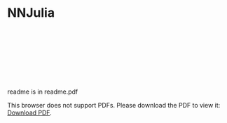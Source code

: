 # NNJulia
readme is in readme.pdf
<object data="https://github.com/vukadinovic936/NNJulia/blob/master/ReadMe.pdf" type="application/pdf" width="700px" height="700px">
    <embed src="https://github.com/vukadinovic936/NNJulia/blob/master/ReadMe.pdf">
        <p>This browser does not support PDFs. Please download the PDF to view it: <a href="https://github.com/vukadinovic936/NNJulia/blob/master/ReadMe.pdf">Download PDF</a>.</p>
    </embed>
</object>
